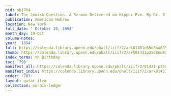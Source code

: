 ```yaml
---
pid: obj784
label: The Jewish Question. A Sermon Delivered on Kippur-Eve. By Dr. S. Morais, Philadelphia.
publication: American Hebrew
location: New York
full_date: " October 19, 1894"
month_day: 19-Oct
volume-notes:
year: '1894'
full: https://colenda.library.upenn.edu/phalt/iiif/2/ark81431p35d8nw83%2FSHA256E-s7466244--66bbe3da2e6bc3c618623a7eaa537492da89ed2ca8ca439687f9cd896d1247aa.jpeg/full/3500,/0/default.jpg
thumb: https://colenda.library.upenn.edu/phalt/iiif/2/ark81431p35d8nw83%2FSHA256E-s7466244--66bbe3da2e6bc3c618623a7eaa537492da89ed2ca8ca439687f9cd896d1247aa.jpeg/full/!200,200/0/default.jpg
index_terms: th Birthday
toc: '798'
manifest_all: https://colenda.library.upenn.edu/phalt/iiif/2/81431-p35d8nw83/manifest
manifest_indiv: https://colenda.library.upenn.edu/phalt/iiif/2/ark81431p35d8nw83%2FSHA256E-s7466244--66bbe3da2e6bc3c618623a7eaa537492da89ed2ca8ca439687f9cd896d1247aa.jpeg
order: '783'
layout: qatar_item
collection: morais-ledger
---
```

